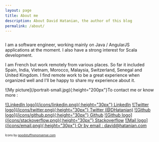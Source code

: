 ```yaml
---
layout: page
title: About me
description: About David Hatanian, the author of this blog
permalink: /about/
---
```


<div style="float:left; margin-right:35px; max-width:502px; position:relative" markdown="1">

I am a software engineer, working mainly on Java / AngularJS applications at the moment. I also have a strong interest for Scala development.

I am French but work remotely from various places. So far it included Spain, India, Vietnam, Morocco, Malaysia, Switzerland, Senegal and United Kingdom. I find remote work to be a great experience when organized well and I'll be happy to share my experience about it.

</div>

<div style="float:left; position:relative" markdown="1">
![My picture](/portrait-small.jpg){:height="200px"}
</div>

To contact me or know more :

<a href='https://vn.linkedin.com/pub/david-hatanian/13/16/3b6' target='_blank' >
![LinkedIn logo](/icons/linkedin.png){:height="30px"} LinkedIn</a>

<a href='https://twitter.com/DHatanian' target='_blank' >
![Twitter logo](/icons/twitter.png){:height="30px"} Twitter (@DHatanian)</a>

<a href='https://github.com/dhatanian' target='_blank' >
![Github logo](/icons/github.png){:height="30px"} Github</a>

<a href='https://stackoverflow.com/users/1654764/david' target='_blank' >
![Github logo](/icons/stackoverflow.png){:height="30px"} Stackoverflow</a>

<a href='mailto:david@hatanian.com'>
![Mail logo](/icons/email.png){:height="30px"} Or by email : david@hatanian.com</a>

<sub><sup>
Icons by <a href='http://goodstuffnononsense.com'>goodstuffnononsense.com</a></sup>
</sub>
